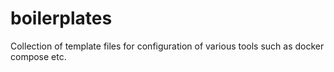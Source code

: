# boilerplates
Collection of template files for configuration of various tools such as docker compose etc.
